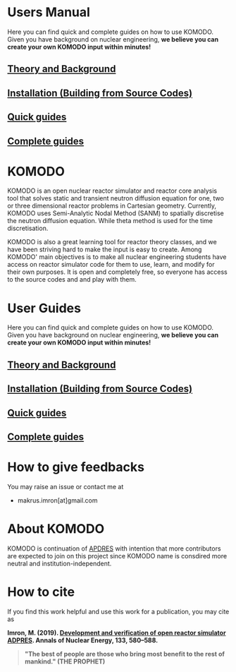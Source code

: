 # Users Manual

Here you can find quick and complete guides on how to use KOMODO. Given you have background on nuclear engineering, **we believe you can create your own KOMODO input within minutes!**
## [Theory and Background](https://imronuke.github.io/KOMODO/method)
## [Installation (Building from Source Codes)](https://imronuke.github.io/KOMODO/install)
## [Quick guides](https://imronuke.github.io/KOMODO/quick-guides)
## [Complete guides](https://imronuke.github.io/KOMODO/card-desc)

# KOMODO

KOMODO is an open nuclear reactor simulator and reactor core analysis tool that solves static and transient neutron diffusion equation for one, two or three dimensional reactor problems in Cartesian geometry. Currently, KOMODO uses Semi-Analytic Nodal Method (SANM) to spatially discretise the neutron diffusion equation. While theta method is used for the time discretisation.

KOMODO is also a great learning tool for reactor theory classes, and we have been striving hard to make the input is easy to create. Among KOMODO' main objectives is to make all nuclear engineering students have access on reactor simulator code for them to use, learn, and modify for their own purposes. It is open and completely free, so everyone has access to the source codes and and play with them.

# User Guides

Here you can find quick and complete guides on how to use KOMODO. Given you have background on nuclear engineering, **we believe you can create your own KOMODO input within minutes!**
## [Theory and Background](https://imronuke.github.io/KOMODO/method)
## [Installation (Building from Source Codes)](https://imronuke.github.io/KOMODO/install)
## [Quick guides](https://imronuke.github.io/KOMODO/quick-guides)
## [Complete guides](https://imronuke.github.io/KOMODO/card-desc)


# How to give feedbacks
You may raise an issue or contact me at
* makrus.imron[at]gmail.com

# About KOMODO
KOMODO is continuation of [APDRES](https://github.com/imronuke/ADPRES) with intention that more contributors are expected to join on this project since KOMODO name is consdired more neutral and institution-independent.

# How to cite
If you find this work helpful and use this work for a publication, you may cite as

**Imron, M. (2019). [Development and verification of open reactor simulator ADPRES](https://doi.org/10.1016/j.anucene.2019.06.049). Annals of Nuclear Energy, 133, 580–588.**


> **"The best of people are those who bring most benefit to the rest of mankind." (THE PROPHET)**
